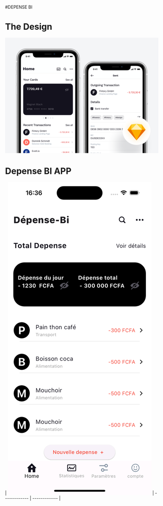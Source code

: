 #DEPENSE BI

# The Design


![Alt text](/design.png)
# Depense BI APP 
| ![Alt text](./assets/screenshoot.png) 
| ------------- | ------------- |

